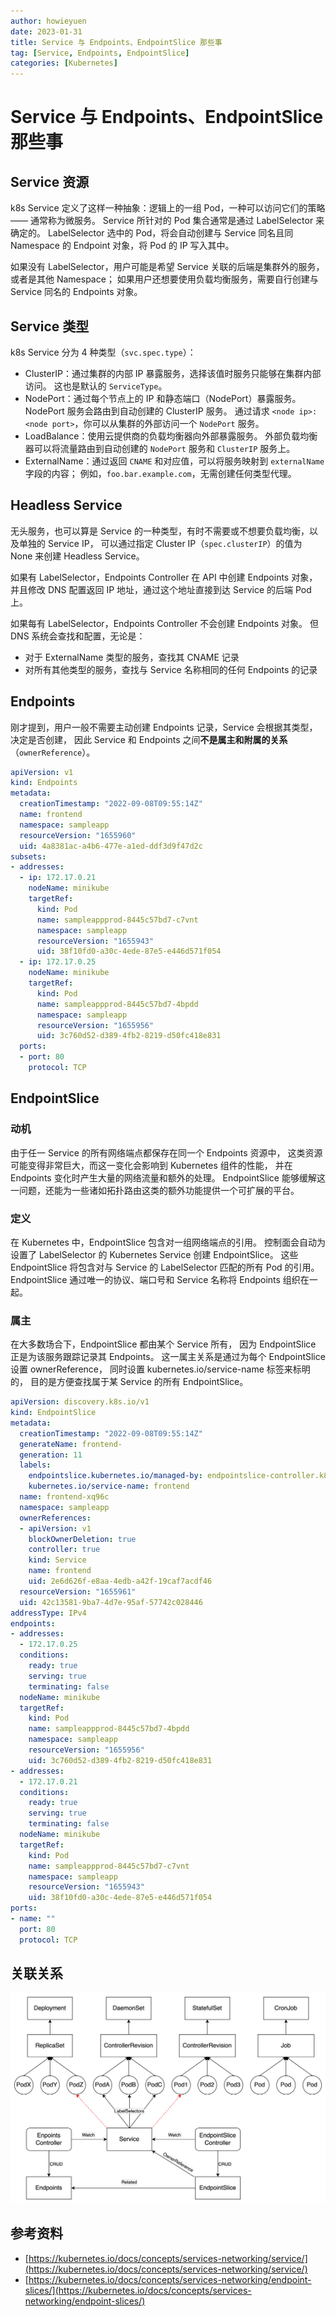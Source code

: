 ```yaml
---
author: howieyuen
date: 2023-01-31
title: Service 与 Endpoints、EndpointSlice 那些事
tag: [Service, Endpoints, EndpointSlice]
categories: [Kubernetes]
---
```


# Service 与 Endpoints、EndpointSlice 那些事

## Service 资源

k8s Service 定义了这样一种抽象：逻辑上的一组 Pod，一种可以访问它们的策略 —— 通常称为微服务。
Service 所针对的 Pod 集合通常是通过 LabelSelector 来确定的。
LabelSelector 选中的 Pod，将会自动创建与 Service 同名且同 Namespace 的 Endpoint 对象，将 Pod 的 IP 写入其中。

如果没有 LabelSelector，用户可能是希望 Service 关联的后端是集群外的服务，或者是其他 Namespace；
如果用户还想要使用负载均衡服务，需要自行创建与 Service 同名的 Endpoints 对象。

## Service 类型

k8s Service 分为 4 种类型（`svc.spec.type`）：
- ClusterIP：通过集群的内部 IP 暴露服务，选择该值时服务只能够在集群内部访问。
  这也是默认的 `ServiceType`。
- NodePort：通过每个节点上的 IP 和静态端口（NodePort）暴露服务。
  NodePort 服务会路由到自动创建的 ClusterIP 服务。
  通过请求 `<node ip>:<node port>`，你可以从集群的外部访问一个 `NodePort` 服务。
- LoadBalance：使用云提供商的负载均衡器向外部暴露服务。
  外部负载均衡器可以将流量路由到自动创建的 `NodePort` 服务和 `ClusterIP` 服务上。
- ExternalName：通过返回 `CNAME` 和对应值，可以将服务映射到 `externalName` 字段的内容；
  例如，`foo.bar.example.com`，无需创建任何类型代理。

## Headless Service

无头服务，也可以算是 Service 的一种类型，有时不需要或不想要负载均衡，以及单独的 Service IP，
可以通过指定 Cluster IP（`spec.clusterIP`）的值为 None 来创建 Headless Service。

如果有 LabelSelector，Endpoints Controller 在 API 中创建 Endpoints 对象，
并且修改 DNS 配置返回 IP 地址，通过这个地址直接到达 Service 的后端 Pod 上。

如果每有 LabelSelector，Endpoints Controller 不会创建 Endpoints 对象。
但DNS 系统会查找和配置，无论是：
- 对于 ExternalName 类型的服务，查找其 CNAME 记录
- 对所有其他类型的服务，查找与 Service 名称相同的任何 Endpoints 的记录

## Endpoints

刚才提到，用户一般不需要主动创建 Endpoints 记录，Service 会根据其类型，决定是否创建，
因此 Service 和 Endpoints 之间**不是属主和附属的关系**（`ownerReference`）。

```yaml
apiVersion: v1
kind: Endpoints
metadata:
  creationTimestamp: "2022-09-08T09:55:14Z"
  name: frontend
  namespace: sampleapp
  resourceVersion: "1655960"
  uid: 4a8381ac-a4b6-477e-a1ed-ddf3d9f47d2c
subsets:
- addresses:
  - ip: 172.17.0.21
    nodeName: minikube
    targetRef:
      kind: Pod
      name: sampleappprod-8445c57bd7-c7vnt
      namespace: sampleapp
      resourceVersion: "1655943"
      uid: 38f10fd0-a30c-4ede-87e5-e446d571f054
  - ip: 172.17.0.25
    nodeName: minikube
    targetRef:
      kind: Pod
      name: sampleappprod-8445c57bd7-4bpdd
      namespace: sampleapp
      resourceVersion: "1655956"
      uid: 3c760d52-d389-4fb2-8219-d50fc418e831
  ports:
  - port: 80
    protocol: TCP
```

## EndpointSlice

### 动机

由于任一 Service 的所有网络端点都保存在同一个 Endpoints 资源中，
这类资源可能变得非常巨大，而这一变化会影响到 Kubernetes 组件的性能，
并在 Endpoints 变化时产生大量的网络流量和额外的处理。
EndpointSlice 能够缓解这一问题，还能为一些诸如拓扑路由这类的额外功能提供一个可扩展的平台。

### 定义

在 Kubernetes 中，EndpointSlice 包含对一组网络端点的引用。
控制面会自动为设置了 LabelSelector 的 Kubernetes Service 创建 EndpointSlice。
这些 EndpointSlice 将包含对与 Service 的 LabelSelector 匹配的所有 Pod 的引用。
EndpointSlice 通过唯一的协议、端口号和 Service 名称将 Endpoints 组织在一起。

### 属主

在大多数场合下，EndpointSlice 都由某个 Service 所有，
因为 EndpointSlice 正是为该服务跟踪记录其 Endpoints。
这一属主关系是通过为每个 EndpointSlice 设置 ownerReference，
同时设置 kubernetes.io/service-name 标签来标明的，
目的是方便查找属于某 Service 的所有 EndpointSlice。

```yaml
apiVersion: discovery.k8s.io/v1
kind: EndpointSlice
metadata:
  creationTimestamp: "2022-09-08T09:55:14Z"
  generateName: frontend-
  generation: 11
  labels:
    endpointslice.kubernetes.io/managed-by: endpointslice-controller.k8s.io
    kubernetes.io/service-name: frontend
  name: frontend-xq96c
  namespace: sampleapp
  ownerReferences:
  - apiVersion: v1
    blockOwnerDeletion: true
    controller: true
    kind: Service
    name: frontend
    uid: 2e6d626f-e8aa-4edb-a42f-19caf7acdf46
  resourceVersion: "1655961"
  uid: 42c13581-9ba7-4d7e-95af-57742c028446
addressType: IPv4
endpoints:
- addresses:
  - 172.17.0.25
  conditions:
    ready: true
    serving: true
    terminating: false
  nodeName: minikube
  targetRef:
    kind: Pod
    name: sampleappprod-8445c57bd7-4bpdd
    namespace: sampleapp
    resourceVersion: "1655956"
    uid: 3c760d52-d389-4fb2-8219-d50fc418e831
- addresses:
  - 172.17.0.21
  conditions:
    ready: true
    serving: true
    terminating: false
  nodeName: minikube
  targetRef:
    kind: Pod
    name: sampleappprod-8445c57bd7-c7vnt
    namespace: sampleapp
    resourceVersion: "1655943"
    uid: 38f10fd0-a30c-4ede-87e5-e446d571f054
ports:
- name: ""
  port: 80
  protocol: TCP
```

## 关联关系

![](/kubernetes/sig-network/relationship.png)

## 参考资料

- [https://kubernetes.io/docs/concepts/services-networking/service/](https://kubernetes.io/docs/concepts/services-networking/service/)
- [https://kubernetes.io/docs/concepts/services-networking/endpoint-slices/](https://kubernetes.io/docs/concepts/services-networking/endpoint-slices/)